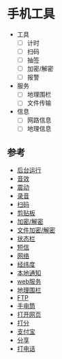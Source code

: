 # 手机工具

-   工具
    -   [ ] 计时
    -   [ ] 扫码
    -   [ ] 抽签
    -   [ ] 加密/解密
    -   [ ] 报警
-   服务
    -   [ ] 地理围栏
    -   [ ] 文件传输
-   信息
    -   [ ] 网路信息
    -   [ ] 地理信息

## 参考

-   [后台运行](https://ionicframework.com/docs/native/background-mode/)
-   [音效](https://ionicframework.com/docs/native/native-audio/)
-   [震动](https://ionicframework.com/docs/native/vibration/)
-   [录音](https://ionicframework.com/docs/native/media/)
-   [扫码](https://ionicframework.com/docs/native/qr-scanner/)
-   [剪贴板](https://ionicframework.com/docs/native/clipboard/)
-   [加密/解密](https://github.com/brix/crypto-js)
-   [文件加密/解密](https://ionicframework.com/docs/native/file-encryption/)
-   [状态栏](https://ionicframework.com/docs/native/status-bar/)
-   [短信](https://ionicframework.com/docs/native/sms/)
-   [网络](https://ionicframework.com/docs/native/network-interface/)
-   [经纬度](https://ionicframework.com/docs/native/native-geocoder/)
-   [本地通知](https://ionicframework.com/docs/native/local-notifications/)
-   [web服务](https://ionicframework.com/docs/native/httpd/)
-   [地理围栏](https://ionicframework.com/docs/native/geofence/)
-   [FTP](https://ionicframework.com/docs/native/ftp/)
-   [手电筒](https://ionicframework.com/docs/native/flashlight/)
-   [打开网页](https://ionicframework.com/docs/native/browser-tab/)
-   [打分](https://ionicframework.com/docs/native/app-rate/)
-   [支付宝](https://ionicframework.com/docs/native/alipay/)
-   [分享](https://ionicframework.com/docs/native/social-sharing/)
-   [打电话](https://ionicframework.com/docs/native/call-number/)
